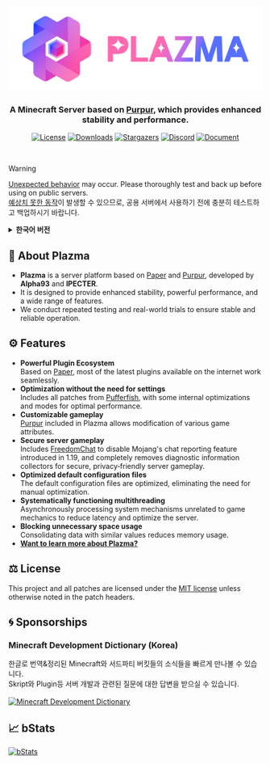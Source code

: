<div align="center">

[![image](src/resources/title-1024.png)](https://github.com/PlazmaMC/Plazma)

### A Minecraft Server based on [Purpur](https://github.com/PurpurMC/Purpur), which provides enhanced stability and performance.
[![License](https://api.plazmamc.org/internal/cdn/license)](LICENSE.md)
[![Downloads](https://api.plazmamc.org/internal/cdn/downloads)](https://plazmamc.org/downloads)
[![Stargazers](https://api.plazmamc.org/internal/cdn/stars)](https://github.com/PlazmaMC/Plazma/stargazers)
[![Discord](https://api.plazmamc.org/internal/cdn/discord)](https://plazmamc.org/discord)
[![Document](https://api.plazmamc.org/internal/cdn/document)](https://docs.plazmamc.org)

</div>
<br>

> [!WARNING]
<u>Unexpected behavior</u> may occur. Please thoroughly test and back up before using on public servers.  
<u>예상치 못한 동작</u>이 발생할 수 있으므로, 공용 서버에서 사용하기 전에 충분히 테스트하고 백업하시기 바랍니다.
<br>

<details><summary><b>한국어 버전</b></summary>

## 💬 플라즈마란?
* **Plazma**는 개발자 **Alpha93**와 **IPECTER 이팩터**가 개발한 [Purpur](https://github.com/PurpurMC/Purpur) 기반의 서버 플랫폼입니다.
* 향상된 안정성과 강력한 성능, 방대한 기능을 제공하기 위하여 노력하고 있습니다.
* 안정적인 운영을 위한 반복 테스트와 실전 테스트를 진행합니다.

## ⚙️ 기능
 - **강력한 플러그인 생태계**\
   [Paper](https://github.com/PaperMC/Paper)와 [Purpur](https://github.com/PurpurMC/Purpur)를 기반으로 하고 있어, 인터넷에서 다운로드 가능한 대부분의 최신 플러그인들이 정상 작동합니다.
 - **설정이 필요 없는 최적화**\
   [Pufferfish](https://github.com/pufferfish-gg/Pufferfish)의 모든 패치가 포함되어 있으며, 일부 자체 최적화와 모드가 내장되어 있어 최고의 성능을 제공합니다.
 - **원하는 대로 사용자화하는 게임**\
   Plazma에 포함된 [Purpur](https://github.com/PurpurMC/Purpur)는 게임의 전반적인 속성을 수정할 수 있게 해줍니다.
 - **안전하게 플레이하는 서버**\
   [FreedomChat](https://github.com/ocelotpotpie/FreedomChat/)이 포함되어 있어 1.19부터 추가된 Mojang의 채팅 신고 시스템을 비활성화할 수 있으며, 진단 정보 수집기가 완전히 제거되어 추적 없이 안전한 서버에서 플레이할 수 있습니다.
 - **기본 구성 파일 최적화**\
   기본 적용되는 구성 파일이 최적화되어 있어, 직접 구성 파일을 최적화하지 않아도 됩니다.
 - **체계적으로 작동하는 멀티스레드**\
   게임의 메커니즘과 관계없는 시스템 메커니즘을 비동기화하여 지연 시간을 줄이고 서버를 최적화합니다.
 - **불필요한 공간의 사용 차단**\
   비슷한 값을 가진 데이터를 모두 하나로 합쳐 메모리 사용량을 줄입니다.
- **[Plazma에 대해 더 알아보고 싶다면?](https://docs.plazmamc.org/v/ko/plazma/about/patches-list)**

## ⚖️ License
패치 파일 상단에 명시되지 않은 한 **본 프로젝트 및 모든 패치는 [MIT 라이선스](LICENSE.md)에 따라 허가됩니다.**
</details>

## 💬 About Plazma
* **Plazma** is a server platform based on [Paper](https://github.com/PaperMC/Paper) and [Purpur](https://github.com/PurpurMC/Purpur), developed by **Alpha93** and **IPECTER**.
* It is designed to provide enhanced stability, powerful performance, and a wide range of features.
* We conduct repeated testing and real-world trials to ensure stable and reliable operation.

## ⚙️ Features

 - **Powerful Plugin Ecosystem**\
   Based on [Paper](https://github.com/PaperMC/Paper), most of the latest plugins available on the internet work seamlessly.
 - **Optimization without the need for settings**\
   Includes all patches from [Pufferfish](https://github.com/pufferfish-gg/Pufferfish), with some internal optimizations and modes for optimal performance.
 - **Customizable gameplay**\
   [Purpur](https://github.com/PurpurMC/Purpur) included in Plazma allows modification of various game attributes.
 - **Secure server gameplay**\
   Includes [FreedomChat](https://github.com/ocelotpotpie/FreedomChat/) to disable Mojang's chat reporting feature introduced in 1.19, and completely removes diagnostic information collectors for secure, privacy‑friendly server gameplay.
 - **Optimized default configuration files**\
   The default configuration files are optimized, eliminating the need for manual optimization.
 - **Systematically functioning multithreading**\
   Asynchronously processing system mechanisms unrelated to game mechanics to reduce latency and optimize the server.
 - **Blocking unnecessary space usage**\
   Consolidating data with similar values reduces memory usage.
- **[Want to learn more about Plazma?](https://docs.plazmamc.org/plazma/about/patches-list)**

## ⚖️ License
This project and all patches are licensed under the [MIT license](LICENSE.md) unless otherwise noted in the patch headers.

## 🌀 Sponsorships
### Minecraft Development Dictionary (Korea)
한글로 번역&정리된 Minecraft와 서드파티 버킷들의 소식들을 빠르게 만나볼 수 있습니다.<br>
Skript와 Plugin등 서버 개발과 관련된 질문에 대한 답변을 받으실 수 있습니다.<br><br>
[![Minecraft Development Dictionary](https://img.shields.io/discord/911980670123905054?color=%239c91fd&label=MDD%20Discord&logo=discord&style=for-the-badge&logoColor=ffffff)](https://discord.gg/AZwXTA9Pgx)

## 📈 bStats
[![bStats](https://api.plazmamc.org/internal/cdn/bstats)](https://bstats.org/plugin/server-implementation/Plazma)
